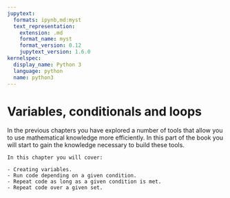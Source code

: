 ```yaml
---
jupytext:
  formats: ipynb,md:myst
  text_representation:
    extension: .md
    format_name: myst
    format_version: 0.12
    jupytext_version: 1.6.0
kernelspec:
  display_name: Python 3
  language: python
  name: python3
---
```


# Variables, conditionals and loops

In the previous chapters you have explored a number of tools that allow you to use
mathematical knowledge more efficiently. In this part of the book you will
start to gain the knowledge necessary to build these tools.

```{important}
In this chapter you will cover:

- Creating variables.
- Run code depending on a given condition.
- Repeat code as long as a given condition is met.
- Repeat code over a given set.
```
